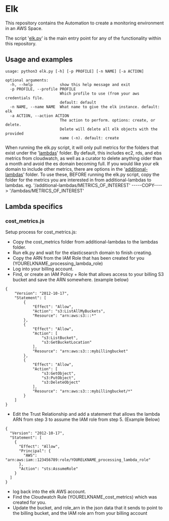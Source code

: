 # Elk
This repository contains the Automation to create a monitoring environment in an AWS Space.

The script '[elk.py](/elk.py)' is the main entry point for any of the functionality within this repository.

## Usage and examples

```
usage: python3 elk.py [-h] [-p PROFILE] [-n NAME] [-a ACTION]

optional arguments:
  -h, --help            show this help message and exit
  -p PROFILE, --profile PROFILE
                        Which profile to use (from your aws credentials file.
                        default: default
  -n NAME, --name NAME  What name to give the elk instance. default: elk
  -a ACTION, --action ACTION
                        The action to perform. options: create, or delete.
                        Delete will delete all elk objects with the provided
                        name (-n). default: create
```

When running the elk.py script, it will only pull metrics for the folders that exist under the '[lambdas](/lambdas)' folder.
By default, this includes ec2, rds, and ebs metrics from cloudwatch, as well as a curator to delete anything older than a month and avoid the es domain becoming full.
If you would like your elk domain to include other metrics, there are options in the '[additional-lambdas](/additional-lambdas)' folder. 
To use these, BEFORE running the elk.py script, copy the folder for the metrics you are interested in from additional-lambdas to lambdas.
eg. '/additional-lambdas/METRICS_OF_INTEREST' -----COPY----> '/lambdas/METRICS_OF_INTEREST'

## Lambda specifics

### cost_metrics.js

Setup process for cost_metrics.js:
* Copy the cost_metrics folder from additional-lambdas to the lambdas folder.
* Run elk.py and wait for the elasticsearch domain to finish creating.
* Copy the ARN from the IAM Role that has been created for you (YOURELKNAME_processing_lambda_role)
* Log into your billing account.
* Find, or create an IAM Policy + Role that allows access to your billing S3 bucket and save the ARN somewhere. (example below)

```
{
    "Version": "2012-10-17",
    "Statement": [
        {
            "Effect": "Allow",
            "Action": "s3:ListAllMyBuckets",
            "Resource": "arn:aws:s3:::*"
        },
        {
            "Effect": "Allow",
            "Action": [
                "s3:ListBucket",
                "s3:GetBucketLocation"
            ],
            "Resource": "arn:aws:s3:::mybillingbucket"
        },
        {
            "Effect": "Allow",
            "Action": [
                "s3:GetObject",
                "s3:PutObject",
                "s3:DeleteObject"
            ],
            "Resource": "arn:aws:s3:::mybillingbucket/*"
        }
    ]
}
```

* Edit the Trust Relationship and add a statement that allows the lambda ARN from step 3 to assume the IAM role from step 5. (Example Below)

```
{
  "Version": "2012-10-17",
  "Statement": [
    {
      "Effect": "Allow",
      "Principal": {
        "AWS": "arn:aws:iam::123456789:role/YOURELKNAME_processing_lambda_role"
      },
      "Action": "sts:AssumeRole"
    }
  ]
}
```

* log back into the elk AWS account.
* Find the Cloudwatch Rule (YOURELKNAME_cost_metrics) which was created for you.
* Update the bucket, and role_arn in the json data that it sends to point to the billing bucket, and the IAM role arn from your billing account